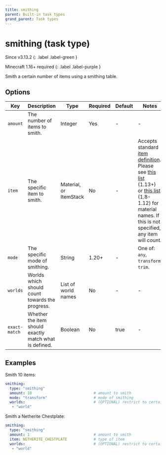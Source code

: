 ```yaml
---
title: smithing
parent: Built-in task types
grand_parent: Task types
---
```


# smithing (task type)

Since v3.13.2
{: .label .label-green }

Minecraft 1.16+ required
{: .label .label-purple }

Smith a certain number of items using a smithing table.

## Options

| Key           | Description                                            | Type                   | Required | Default | Notes                                                                                                                                                                                                                                                                                                                       |
|---------------|--------------------------------------------------------|------------------------|----------|---------|-----------------------------------------------------------------------------------------------------------------------------------------------------------------------------------------------------------------------------------------------------------------------------------------------------------------------------|
| `amount`      | The number of items to smith.                          | Integer                | Yes      | \-      | \-                                                                                                                                                                                                                                                                                                                          |
| `item`        | The specific item to smith.                            | Material, or ItemStack | No       | \-      | Accepts standard [item definition](../configuration/defining-items). Please see [this list](https://hub.spigotmc.org/javadocs/bukkit/org/bukkit/Material.html) (1.13+) or [this list](https://helpch.at/docs/1.12.2/org/bukkit/Material.html) (1.8-1.12) for material names. If this is not specified, any item will count. |
| `mode`        | The specific mode of smithing.                         | String                 | 1.20+    | \-      | One of: `any`, `transform`, `trim`.                                                                                                                                                                                                                                                                                         |
| `worlds`      | Worlds which should count towards the progress.        | List of world names    | No       | \-      | \-                                                                                                                                                                                                                                                                                                                          |
| `exact-match` | Whether the item should exactly match what is defined. | Boolean                | No       | true    | \-                                                                                                                                                                                                                                                                                                                          |

## Examples

Smith 10 items:

``` yaml
smithing:
  type: "smithing"
  amount: 10                            # amount to smith
  mode: "transform"                     # mode of smithing
  worlds:                               # (OPTIONAL) restrict to certain worlds
   - "world"
```

Smith a Netherite Chestplate:

``` yaml
smithing:
  type: "smithing"
  amount: 1                             # amount to smith
  item: NETHERITE_CHESTPLATE            # type of item 
  worlds:                               # (OPTIONAL) restrict to certain worlds
   - "world"
```
